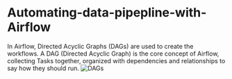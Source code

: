 # Automating-data-pipepline-with-Airflow
In Airflow, Directed Acyclic Graphs (DAGs) are used to create the workflows. A DAG (Directed Acyclic Graph) is the core concept of Airflow, collecting Tasks together, organized with dependencies and relationships to say how they should run.
![DAGs](https://user-images.githubusercontent.com/111644551/193593677-b0a3b78f-ad17-4103-a506-ce43f99061d7.png)
